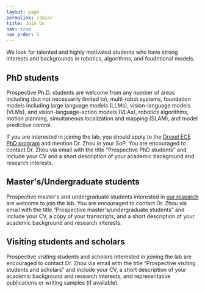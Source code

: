 ```yaml
---
layout: page
permalink: /Join/
title: Join Us
nav: true
nav_order: 5
---
```


We look for talented and highly motivated students who have strong interests and backgrounds in robotics, algorithms, and foudntional models. 


## PhD students

Prospective Ph.D. students are welcome from any number of areas including (but not necessarily limited to), multi-robot systems, foundation models including large language models (LLMs), vision-language models (VLMs), and vision-language-action models (VLAs), robotics algorithms, motion planning, simultaneous localization and mapping (SLAM), and model predictive control. 

If you are interested in joining the lab, you should apply to the [Drexel ECE PhD program](https://drexel.edu/academics/grad-professional-programs/engineering/electrical-engineering) and mention Dr. Zhou in your SoP. You are encouraged to contact Dr. Zhou via email with the title “Prospective PhD students” and include your CV and a short description of your academic background and research interests.


## Master's/Undergraduate students

Prospective master's and undergraduate students interested in [our research](https://zhourobotics.github.io/research/) are welcome to join the lab. You are encouraged to contact Dr. Zhou via email with the title “Prospective master's/undergraduate students” and include your CV, a copy of your transcripts, and a short description of your academic background and research interests.


## Visiting students and scholars
Prospective visiting students and scholars interested in joining the lab are encouraged to contact Dr. Zhou via email with the title “Prospective visiting students and scholars” and include your CV, a short description of your academic background and research interests, and representative publications or writing samples (if available). 

